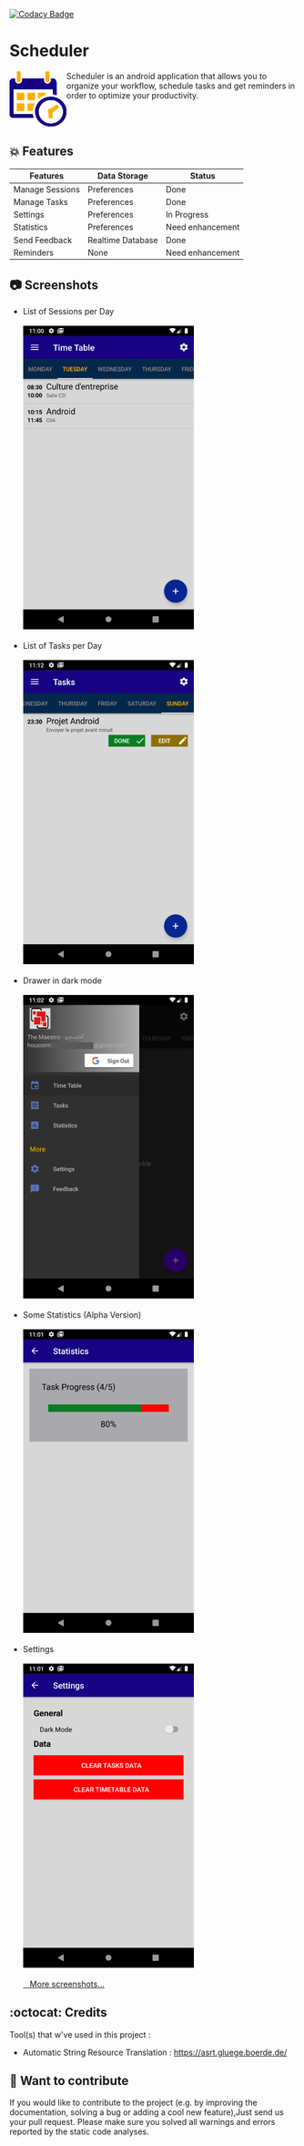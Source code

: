[![Codacy Badge](https://api.codacy.com/project/badge/Grade/60a1063f55664982bc79ef1ef7fa75dd)](https://www.codacy.com/manual/HoussemTN/schedulerProject?utm_source=github.com&amp;utm_medium=referral&amp;utm_content=HoussemTN/schedulerProject&amp;utm_campaign=Badge_Grade)

# Scheduler

<img  align="left" alt="Scheduler" src="https://github.com/HoussemTN/schedulerProject/blob/master/app/src/main/res/drawable/logo.png?raw=true" heigth="100px" width="100px"/>
Scheduler is an android application that allows you to organize your workflow, schedule tasks and get reminders in order to optimize your productivity.

<br/><br/>

##  :boom: Features

| Features|Data Storage|Status|
|-------------|-------------|-------------|
| Manage Sessions|Preferences|Done|
| Manage Tasks|Preferences|Done|
| Settings|Preferences|In Progress|
| Statistics|Preferences|Need enhancement|
| Send Feedback|Realtime Database|Done|
| Reminders|None|Need enhancement|


## :camera: Screenshots
* List of Sessions per Day <br/> <br/>
  <img  alt="List_Sessions" src="https://github.com/HoussemTN/schedulerProject/blob/master/screenshots/list_timetable.png?raw=true"          heigth="250px" width="300px"/>
    <br/>    <br/>
* List of Tasks per Day <br/> <br/>
   <img  alt="List_Tasks" src="https://github.com/HoussemTN/schedulerProject/blob/master/screenshots/list_tasks.png?raw=true"                     heigth="250px" width="300px"/>
   <br/>    <br/>
* Drawer in dark mode <br/> <br/>
   <img  alt="Drawer_dark_mode" src="https://github.com/HoussemTN/schedulerProject/blob/master/screenshots/drawer_dark.png?raw=true"          heigth="250px" width="300px"/>
   <br/>    <br/>
* Some Statistics (Alpha Version) <br/> <br/>
   <img  alt="statistics" src="https://github.com/HoussemTN/schedulerProject/blob/master/screenshots/stats.png?raw=true" heigth="250px"       width="300px"/>
   <br/>    <br/>
*  Settings  <br/> <br/>
   <img  alt="settings" src="https://github.com/HoussemTN/schedulerProject/blob/master/screenshots/settings.png?raw=true" heigth="250px"      width="300px"/>
   <br/>    <br/>
  <a href="https://github.com/HoussemTN/schedulerProject/tree/master/screenshots">&nbsp;&nbsp;&nbsp;More screenshots...</a>
 ## :octocat: Credits
 Tool(s) that w've used in this project :
 
 * Automatic String Resource Translation : https://asrt.gluege.boerde.de/ 
 
 
 ## :gift_heart: Want to contribute
If you would like to contribute to the project (e.g. by improving the documentation, solving a bug or adding a cool new feature),Just send us your pull request. Please make sure you solved all warnings and errors reported by the static code analyses.
 
